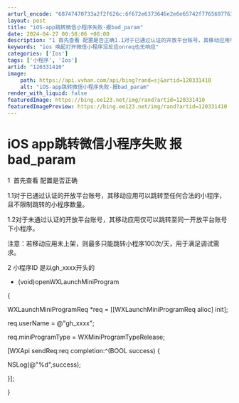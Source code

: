 ```yaml
---
arturl_encode: "68747470733a2f2f626c:6f672e6373646e2e6e65742f77656977616e64616978755f2f:61727469636c652f64657461696c732f313230333331343130"
layout: post
title: "iOS-app跳转微信小程序失败-报bad_param"
date: 2024-04-27 00:58:06 +08:00
description: "1 首先查看 配置是否正确1.1对于已通过认证的开放平台账号，其移动应用可以"
keywords: "ios 唤起打开微信小程序没反应onreq也无响应"
categories: ['Ios']
tags: ['小程序', 'Ios']
artid: "120331410"
image:
    path: https://api.vvhan.com/api/bing?rand=sj&artid=120331410
    alt: "iOS-app跳转微信小程序失败-报bad_param"
render_with_liquid: false
featuredImage: https://bing.ee123.net/img/rand?artid=120331410
featuredImagePreview: https://bing.ee123.net/img/rand?artid=120331410
---
```


# iOS app跳转微信小程序失败 报bad_param

1  首先查看 配置是否正确

1.1对于已通过认证的开放平台账号，其移动应用可以跳转至任何合法的小程序，且不限制跳转的小程序数量。

1.2对于未通过认证的开放平台账号，其移动应用仅可以跳转至同一开放平台账号下小程序。

注意：若移动应用未上架，则最多只能跳转小程序100次/天，用于满足调试需求。

2 小程序ID 是以gh_xxxx开头的

- (void)openWXLaunchMiniProgram
  
{
  
WXLaunchMiniProgramReq *req = [[WXLaunchMiniProgramReq alloc] init];
  
req.userName = @"gh_xxxx";
  
req.miniProgramType = WXMiniProgramTypeRelease;
  
  
[WXApi sendReq:req completion:^(BOOL success) {
  
NSLog(@"%d",success);
  
}];
  
}
